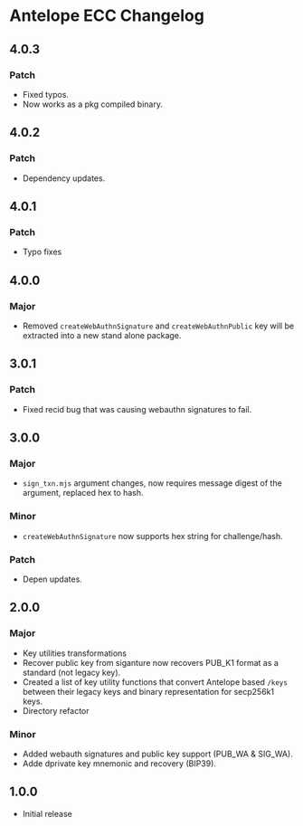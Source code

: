 # Antelope ECC Changelog

## 4.0.3

### Patch

- Fixed typos.
- Now works as a pkg compiled binary.

## 4.0.2

### Patch

- Dependency updates.

## 4.0.1

### Patch

- Typo fixes

## 4.0.0

### Major

- Removed `createWebAuthnSignature` and `createWebAuthnPublic` key will be extracted into a new stand alone package.

## 3.0.1

### Patch

- Fixed recid bug that was causing webauthn signatures to fail.

## 3.0.0

### Major

- `sign_txn.mjs` argument changes, now requires message digest of the argument, replaced hex to hash.

### Minor

- `createWebAuthnSignature` now supports hex string for challenge/hash.

### Patch

- Depen updates.

## 2.0.0

### Major

- Key utilities transformations
- Recover public key from siganture now recovers PUB_K1 format as a standard (not legacy key).
- Created a list of key utility functions that convert Antelope based `/keys` between their legacy keys and binary representation for secp256k1 keys.
- Directory refactor

### Minor

- Added webauth signatures and public key support (PUB_WA & SIG_WA).
- Adde dprivate key mnemonic and recovery (BIP39).

## 1.0.0

- Initial release
